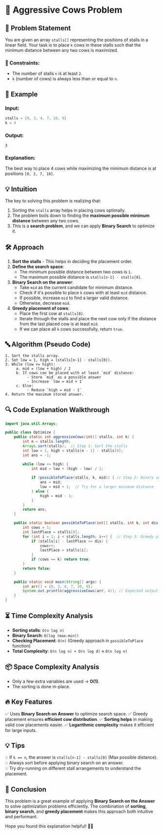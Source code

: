 # 🐄 Aggressive Cows Problem

## 📌 Problem Statement
You are given an array `stalls[]` representing the positions of stalls in a linear field. Your task is to place `k` cows in these stalls such that the minimum distance between any two cows is maximized.

### 🔹 Constraints:
- The number of stalls `n` is at least `2`.
- `k` (number of cows) is always less than or equal to `n`.

## 🔢 Example
### Input:
```java
stalls = [0, 3, 4, 7, 10, 9]
k = 4
```
### Output:
```
3
```
### Explanation:
The best way to place 4 cows while maximizing the minimum distance is at positions `[0, 3, 7, 10]`.

## 💡 Intuition
The key to solving this problem is realizing that:
1. Sorting the `stalls` array helps in placing cows optimally.
2. The problem boils down to finding the **maximum possible minimum distance** between any two cows.
3. This is a **search problem**, and we can apply **Binary Search** to optimize it.

## 🛠 Approach
1. **Sort the stalls** - This helps in deciding the placement order.
2. **Define the search space**:
   - The minimum possible distance between two cows is `1`.
   - The maximum possible distance is `stalls[n-1] - stalls[0]`.
3. **Binary Search on the answer**:
   - Take `mid` as the current candidate for minimum distance.
   - Check if it's possible to place `k` cows with at least `mid` distance.
   - If possible, increase `mid` to find a larger valid distance.
   - Otherwise, decrease `mid`.
4. **Greedy placement of cows**:
   - Place the first cow at `stalls[0]`.
   - Iterate through the stalls and place the next cow only if the distance from the last placed cow is at least `mid`.
   - If we can place all `k` cows successfully, return `true`.

## 🔤 Algorithm (Pseudo Code)
```
1. Sort the stalls array.
2. Set low = 1, high = (stalls[n-1] - stalls[0]).
3. While (low <= high):
     a. mid = (low + high) / 2
     b. If cows can be placed with at least `mid` distance:
          - Store `mid` as a possible answer
          - Increase `low = mid + 1`
     c. Else:
          - Reduce `high = mid - 1`
4. Return the maximum stored answer.
```

## 🔍 Code Explanation Walkthrough
```java
import java.util.Arrays;

public class Optimize {
    public static int aggressiveCows(int[] stalls, int k) {
        int n = stalls.length;
        Arrays.sort(stalls);  // Step 1: Sort the stalls
        int low = 1, high = stalls[n - 1] - stalls[0];
        int ans = -1;

        while (low <= high) {
            int mid = low + (high - low) / 2;
            
            if (possibleToPlace(stalls, k, mid)) { // Step 2: Binary search
                ans = mid;
                low = mid + 1;  // Try for a larger minimum distance
            } else {
                high = mid - 1;
            }
        }
        return ans;
    }

    public static boolean possibleToPlace(int[] stalls, int k, int dis) {
        int cows = 1;
        int lastPlace = stalls[0];
        for (int i = 1; i < stalls.length; i++) {  // Step 3: Greedy placement
            if (stalls[i] - lastPlace >= dis) {
                cows++;
                lastPlace = stalls[i];
            }
            if (cows == k) return true;
        }
        return false;
    }

    public static void main(String[] args) {
        int arr[] = {0, 3, 4, 7, 10, 9};
        System.out.println(aggressiveCows(arr, 4)); // Expected output: 3
    }
}
```

## ⏳ Time Complexity Analysis
- **Sorting stalls**: `O(n log n)`
- **Binary Search**: `O(log (max-min))`
- **Checking Placement**: `O(n)` (Greedy approach in `possibleToPlace` function)
- **Total Complexity**: `O(n log n) + O(n log d)` ≈ `O(n log n)`

## 📦 Space Complexity Analysis
- Only a few extra variables are used → **O(1)**.
- The sorting is done in-place.

## 🔥 Key Features
✅ Uses **Binary Search on Answer** to optimize search space.
✅ Greedy placement ensures **efficient cow distribution**.
✅ **Sorting helps** in making valid cow placements easier.
✅ **Logarithmic complexity** makes it efficient for large inputs.

## 💡 Tips
💡 If `k == n`, the answer is `stalls[n-1] - stalls[0]` (Max possible distance).  
💡 Always sort before applying binary search on an answer.  
💡 Try dry-running on different stall arrangements to understand the placement.

## 🎯 Conclusion
This problem is a great example of applying **Binary Search on the Answer** to solve optimization problems efficiently. The combination of **sorting**, **binary search**, and **greedy placement** makes this approach both intuitive and performant.

Hope you found this explanation helpful! 🚀🐄

